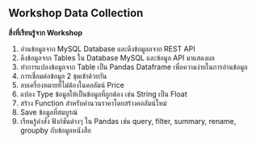 ## Workshop Data Collection
**สิ่งที่เรียนรู้จาก Workshop**
1. อ่านข้อมูลจาก MySQL Database และดึงข้อมูลลจาก REST API 
2. ดึงข้อมูลจาก Tables ใน Database MySQL และข้อมูล API มาแสดงผล
3. ทำการแปลงข้อมูลจาก Table เป็น Pandas Dataframe เพื่อความง่ายในการอ่านข้อมูล
4. การเชื่อมต่อข้อมูล 2 ชุดเข้าด้วยกัน
5. ลบเครื่องหมายที่ไม่ต้องในคอลัมน์ Price
6. แปลง Type ข้อมูลให้เป็นข้อมูลที่ถูกต้อง เช่น String เป็น Float
7. สร้าง Function สำหรับคำนวนราคาโดยสร้างคอลัมน์ใหม่
8. Save ข้อมูลที่สมบูรณ์ 
9. เรียนรู้คำสั่ง ฟังก์ชันต่างๆ ใน Pandas เช่น query, filter, summary, rename, groupby กับข้อมูลหนังสือ